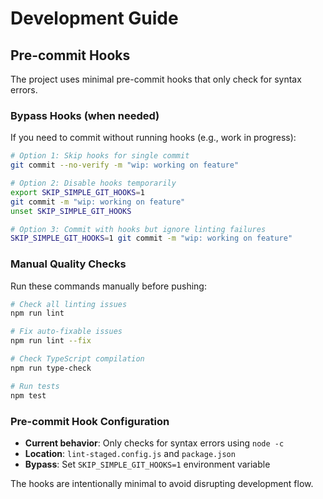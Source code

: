 # Development Guide

## Pre-commit Hooks

The project uses minimal pre-commit hooks that only check for syntax errors. 

### Bypass Hooks (when needed)

If you need to commit without running hooks (e.g., work in progress):

```bash
# Option 1: Skip hooks for single commit
git commit --no-verify -m "wip: working on feature"

# Option 2: Disable hooks temporarily
export SKIP_SIMPLE_GIT_HOOKS=1
git commit -m "wip: working on feature"
unset SKIP_SIMPLE_GIT_HOOKS

# Option 3: Commit with hooks but ignore linting failures
SKIP_SIMPLE_GIT_HOOKS=1 git commit -m "wip: working on feature"
```

### Manual Quality Checks

Run these commands manually before pushing:

```bash
# Check all linting issues
npm run lint

# Fix auto-fixable issues
npm run lint --fix

# Check TypeScript compilation
npm run type-check

# Run tests
npm test
```

### Pre-commit Hook Configuration

- **Current behavior**: Only checks for syntax errors using `node -c`
- **Location**: `lint-staged.config.js` and `package.json`
- **Bypass**: Set `SKIP_SIMPLE_GIT_HOOKS=1` environment variable

The hooks are intentionally minimal to avoid disrupting development flow.
